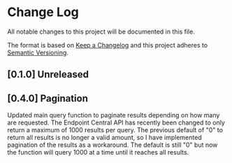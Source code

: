 # Change Log

All notable changes to this project will be documented in this file.

The format is based on [Keep a Changelog](http://keepachangelog.com/)
and this project adheres to [Semantic Versioning](http://semver.org/).

## [0.1.0] Unreleased

## [0.4.0] Pagination
Updated main query function to paginate results depending on how many are requested.
The Endpoint Central API has recently been changed to only return a maximum of 1000 results per query. The previous default of "0" to return all results is no longer a valid amount, so I have implemented pagination of the results as a workaround. The default is still "0" but now the function will query 1000 at a time until it reaches all results.
